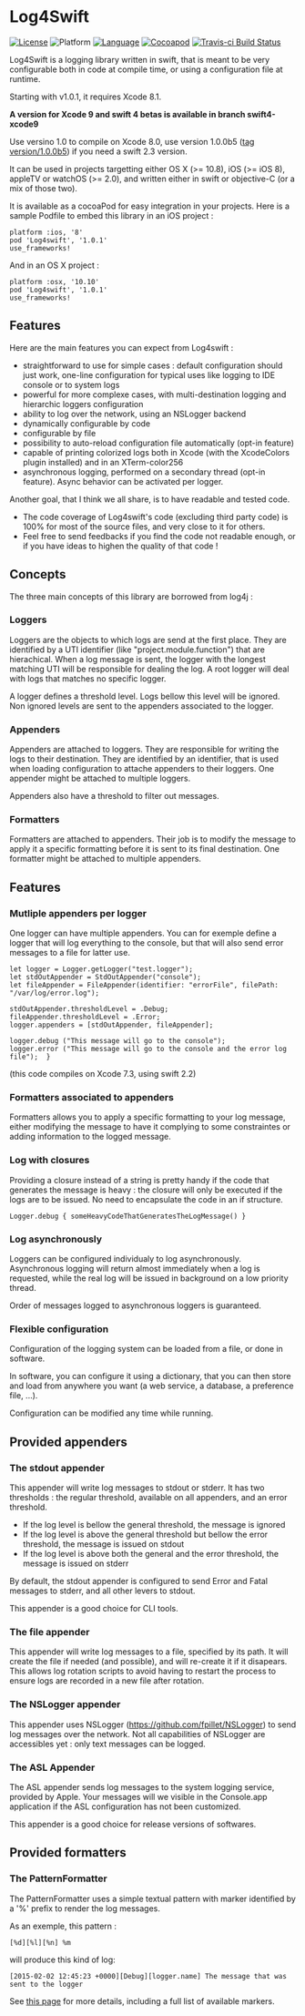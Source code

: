 # Log4Swift
[![License](https://img.shields.io/badge/License-Apache%20v2.0-blue.svg?style=flat
            )](http://mit-license.org)
![Platform](http://img.shields.io/badge/platform-macOS,iOS,tvOS-lightgrey.svg?style=flat)
[![Language](http://img.shields.io/badge/language-swift3-orange.svg?style=flat
             )](https://developer.apple.com/swift)
[![Cocoapod](http://img.shields.io/cocoapods/v/Log4swift.svg?style=flat)](http://cocoadocs.org/docsets/Log4swift/)
[![Travis-ci Build Status](https://travis-ci.org/jduquennoy/Log4swift.svg)](https://travis-ci.org/jduquennoy/Log4swift)

Log4Swift is a logging library written in swift, that is meant to be very configurable both in code at compile time, or using a configuration file at runtime.

Starting with v1.0.1, it requires Xcode 8.1.

**A version for Xcode 9 and swift 4 betas is available in branch swift4-xcode9**

Use versino 1.0 to compile on Xcode 8.0, use version 1.0.0b5 ([tag version/1.0.0b5](https://github.com/jduquennoy/Log4swift/releases/tag/versions%2F1.0.0b5)) if you need a swift 2.3 version.

It can be used in projects targetting either OS X (>= 10.8), iOS (>= iOS 8), appleTV or watchOS (>= 2.0), and written either in swift or objective-C (or a mix of those two).

It is available as a cocoaPod for easy integration in your projects. Here is a sample Podfile to embed this library in an iOS project :

```
platform :ios, '8'
pod 'Log4swift', '1.0.1'
use_frameworks!
```
And in an OS X project :

```
platform :osx, '10.10'
pod 'Log4swift', '1.0.1'
use_frameworks!
```

## Features
Here are the main features you can expect from Log4swift :

* straightforward to use for simple cases : default configuration should just work, one-line configuration for typical uses like logging to IDE console or to system logs
* powerful for more complexe cases, with multi-destination logging and hierarchic loggers configuration
* ability to log over the network, using an NSLogger backend
* dynamically configurable by code
* configurable by file
* possibility to auto-reload configuration file automatically (opt-in feature)
* capable of printing colorized logs both in Xcode (with the XcodeColors plugin installed) and in an XTerm-color256
* asynchronous logging, performed on a secondary thread (opt-in feature). Async behavior can be activated per logger.


Another goal, that I think we all share, is to have readable and tested code.

* The code coverage of Log4swift's code (excluding third party code) is 100% for most of the source files, and very close to it for others.
* Feel free to send feedbacks if you find the code not readable enough, or if you have ideas to highen the quality of that code !

## Concepts
The three main concepts of this library are borrowed from log4j :

### Loggers
Loggers are the objects to which logs are send at the first place.
They are identified by a UTI identifier (like "project.module.function") that are hierachical. When a log message is sent, the logger with the longest matching UTI will be responsible for dealing the log.
A root logger will deal with logs that matches no specific logger.

A logger defines a threshold level. Logs bellow this level will be ignored. Non ignored levels are sent to the appenders associated to the logger.

### Appenders
Appenders are attached to loggers. They are responsible for writing the logs to their destination. They are identified by an identifier, that is used when loading configuration to attache appenders to their loggers. One appender might be attached to multiple loggers.

Appenders also have a threshold to filter out messages.

### Formatters
Formatters are attached to appenders. Their job is to modify the message to apply it a specific formatting before it is sent to its final destination. One formatter might be attached to multiple appenders.

## Features
### Mutliple appenders per logger
One logger can have multiple appenders. You can for exemple define a logger that will log everything to the console, but that will also send error messages to a file for latter use.

```
let logger = Logger.getLogger("test.logger");
let stdOutAppender = StdOutAppender("console");
let fileAppender = FileAppender(identifier: "errorFile", filePath: "/var/log/error.log");

stdOutAppender.thresholdLevel = .Debug;
fileAppender.thresholdLevel = .Error;
logger.appenders = [stdOutAppender, fileAppender];

logger.debug ("This message will go to the console");
logger.error ("This message will go to the console and the error log file");  }
```

(this code compiles on Xcode 7.3, using swift 2.2)

### Formatters associated to appenders
Formatters allows you to apply a specific formatting to your log message, either modifying the message to have it complying to some constraintes or adding information to the logged message.  

### Log with closures
Providing a closure instead of a string is pretty handy if the code that generates the message is heavy : the closure will only be executed if the logs are to be issued. No need to encapsulate the code in an if structure.

```
Logger.debug { someHeavyCodeThatGeneratesTheLogMessage() }
```

### Log asynchronously
Loggers can be configured individualy to log asynchronously. Asynchronous logging will return almost immediately when a log is requested, while the real log will be issued in background on a low priority thread.

Order of messages logged to asynchronous loggers is guaranteed.

### Flexible configuration
Configuration of the logging system can be loaded from a file, or done in software.

In software, you can configure it using a dictionary, that you can then store and load from anywhere you want (a web service, a database, a preference file, ...).

Configuration can be modified any time while running.

## Provided appenders

### The stdout appender
This appender will write log messages to stdout or stderr. It has two thresholds : the regular threshold, available on all appenders, and an error threshold.

* If the log level is bellow the general threshold, the message is ignored
* If the log level is above the general threshold but bellow the error threshold, the message is issued on stdout
* If the log level is above both the general and the error threshold, the message is issued on stderr

By default, the stdout appender is configured to send Error and Fatal messages to stderr, and all other levers to stdout.

This appender is a good choice for CLI tools.

### The file appender
This appender will write log messages to a file, specified by its path. It will create the file if needed (and possible), and will re-create it if it disapears. This allows log rotation scripts to avoid having to restart the process to ensure logs are recorded in a new file after rotation.

### The NSLogger appender
This appender uses NSLogger (https://github.com/fpillet/NSLogger) to send log messages over the network.
Not all capabilities of NSLogger are accessibles yet : only text messages can be logged.

### The ASL Appender
The ASL appender sends log messages to the system logging service, provided by Apple. Your messages will we visible in the Console.app application if the ASL configuration has not been customized.

This appender is a good choice for release versions of softwares.

## Provided formatters

### The PatternFormatter

The PatternFormatter uses a simple textual pattern with marker identified by a '%' prefix to render the log messages.

As an exemple, this pattern :  
```
[%d][%l][%n] %m
```  
will produce this kind of log:  
```
[2015-02-02 12:45:23 +0000][Debug][logger.name] The message that was sent to the logger
```

See [this page](https://github.com/jduquennoy/Log4swift/wiki/Provided-Formatters) for more details, including a full list of available markers.
